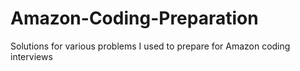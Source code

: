 # Amazon-Coding-Preparation
Solutions for various problems I used to prepare for Amazon coding interviews
